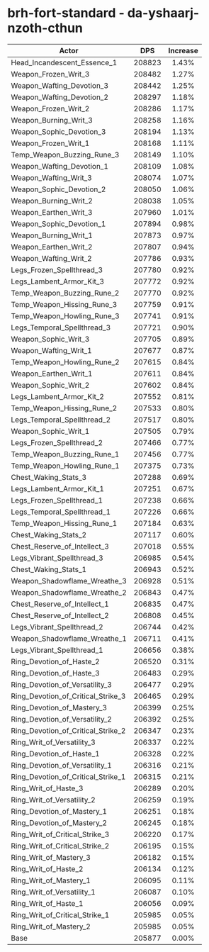 # brh-fort-standard - da-yshaarj-nzoth-cthun
| Actor | DPS | Increase |
|---|:---:|:---:|
|Head_Incandescent_Essence_1|208823|1.43%|
|Weapon_Frozen_Writ_3|208482|1.27%|
|Weapon_Wafting_Devotion_3|208442|1.25%|
|Weapon_Wafting_Devotion_2|208297|1.18%|
|Weapon_Frozen_Writ_2|208286|1.17%|
|Weapon_Burning_Writ_3|208258|1.16%|
|Weapon_Sophic_Devotion_3|208194|1.13%|
|Weapon_Frozen_Writ_1|208168|1.11%|
|Temp_Weapon_Buzzing_Rune_3|208149|1.10%|
|Weapon_Wafting_Devotion_1|208109|1.08%|
|Weapon_Wafting_Writ_3|208074|1.07%|
|Weapon_Sophic_Devotion_2|208050|1.06%|
|Weapon_Burning_Writ_2|208038|1.05%|
|Weapon_Earthen_Writ_3|207960|1.01%|
|Weapon_Sophic_Devotion_1|207894|0.98%|
|Weapon_Burning_Writ_1|207873|0.97%|
|Weapon_Earthen_Writ_2|207807|0.94%|
|Weapon_Wafting_Writ_2|207786|0.93%|
|Legs_Frozen_Spellthread_3|207780|0.92%|
|Legs_Lambent_Armor_Kit_3|207772|0.92%|
|Temp_Weapon_Buzzing_Rune_2|207770|0.92%|
|Temp_Weapon_Hissing_Rune_3|207759|0.91%|
|Temp_Weapon_Howling_Rune_3|207741|0.91%|
|Legs_Temporal_Spellthread_3|207721|0.90%|
|Weapon_Sophic_Writ_3|207705|0.89%|
|Weapon_Wafting_Writ_1|207677|0.87%|
|Temp_Weapon_Howling_Rune_2|207615|0.84%|
|Weapon_Earthen_Writ_1|207611|0.84%|
|Weapon_Sophic_Writ_2|207602|0.84%|
|Legs_Lambent_Armor_Kit_2|207552|0.81%|
|Temp_Weapon_Hissing_Rune_2|207533|0.80%|
|Legs_Temporal_Spellthread_2|207517|0.80%|
|Weapon_Sophic_Writ_1|207505|0.79%|
|Legs_Frozen_Spellthread_2|207466|0.77%|
|Temp_Weapon_Buzzing_Rune_1|207456|0.77%|
|Temp_Weapon_Howling_Rune_1|207375|0.73%|
|Chest_Waking_Stats_3|207288|0.69%|
|Legs_Lambent_Armor_Kit_1|207251|0.67%|
|Legs_Frozen_Spellthread_1|207238|0.66%|
|Legs_Temporal_Spellthread_1|207226|0.66%|
|Temp_Weapon_Hissing_Rune_1|207184|0.63%|
|Chest_Waking_Stats_2|207117|0.60%|
|Chest_Reserve_of_Intellect_3|207018|0.55%|
|Legs_Vibrant_Spellthread_3|206985|0.54%|
|Chest_Waking_Stats_1|206943|0.52%|
|Weapon_Shadowflame_Wreathe_3|206928|0.51%|
|Weapon_Shadowflame_Wreathe_2|206843|0.47%|
|Chest_Reserve_of_Intellect_1|206835|0.47%|
|Chest_Reserve_of_Intellect_2|206808|0.45%|
|Legs_Vibrant_Spellthread_2|206744|0.42%|
|Weapon_Shadowflame_Wreathe_1|206711|0.41%|
|Legs_Vibrant_Spellthread_1|206656|0.38%|
|Ring_Devotion_of_Haste_2|206520|0.31%|
|Ring_Devotion_of_Haste_3|206483|0.29%|
|Ring_Devotion_of_Versatility_3|206477|0.29%|
|Ring_Devotion_of_Critical_Strike_3|206465|0.29%|
|Ring_Devotion_of_Mastery_3|206399|0.25%|
|Ring_Devotion_of_Versatility_2|206392|0.25%|
|Ring_Devotion_of_Critical_Strike_2|206347|0.23%|
|Ring_Writ_of_Versatility_3|206337|0.22%|
|Ring_Devotion_of_Haste_1|206328|0.22%|
|Ring_Devotion_of_Versatility_1|206316|0.21%|
|Ring_Devotion_of_Critical_Strike_1|206315|0.21%|
|Ring_Writ_of_Haste_3|206289|0.20%|
|Ring_Writ_of_Versatility_2|206259|0.19%|
|Ring_Devotion_of_Mastery_1|206251|0.18%|
|Ring_Devotion_of_Mastery_2|206245|0.18%|
|Ring_Writ_of_Critical_Strike_3|206220|0.17%|
|Ring_Writ_of_Critical_Strike_2|206195|0.15%|
|Ring_Writ_of_Mastery_3|206182|0.15%|
|Ring_Writ_of_Haste_2|206134|0.12%|
|Ring_Writ_of_Mastery_1|206095|0.11%|
|Ring_Writ_of_Versatility_1|206087|0.10%|
|Ring_Writ_of_Haste_1|206056|0.09%|
|Ring_Writ_of_Critical_Strike_1|205985|0.05%|
|Ring_Writ_of_Mastery_2|205985|0.05%|
|Base|205877|0.00%|
